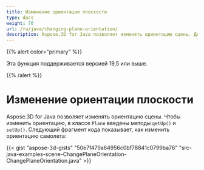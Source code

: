 ```yaml
---
title: Изменение ориентации плоскости
type: docs
weight: 70
url: /ru/java/changing-plane-orientation/
description: Aspose.3D for Java позволяет изменять ориентацию сцены. Для того чтобы изменить ориентацию, методы getUp() и setUp() вводятся в класс плоскости.
---
```

{{% alert color="primary" %}} 

Эта функция поддерживается версией 19,5 или выше.

{{% /alert %}} 
#  **Изменение ориентации плоскости**
Aspose.3D for Java позволяет изменять ориентацию сцены. Чтобы изменить ориентацию, в классе `Plane` введены методы `getUp()` и `setUp()`. Следующий фрагмент кода показывает, как изменить ориентацию самолета:

{{< gist "aspose-3d-gists" "50e7f479a64956c0bf78841c0799ba76" "src-java-examples-scene-ChangePlaneOrientation-ChangePlaneOrientation.java" >}}
